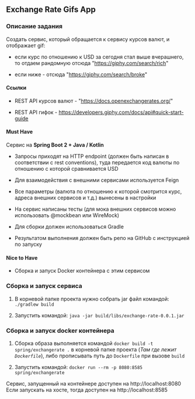 ## Exchange Rate Gifs App

### Описание задания

Создать сервис, который обращается к сервису курсов валют, и отображает gif:

- если курс по отношению к USD за сегодня стал выше вчерашнего, то отдаем рандомную
  отсюда "https://giphy.com/search/rich"

- если ниже - отсюда "https://giphy.com/search/broke"

#### Ссылки

- REST API курсов валют - "https://docs.openexchangerates.org/"

- REST API гифок - https://developers.giphy.com/docs/api#quick-start-guide

#### Must Have

Сервис на **Spring Boot 2 + Java / Kotlin**

- Запросы приходят на HTTP endpoint (должен быть написан в соответствии с rest conventions), туда передается код валюты
  по отношению с которой сравнивается USD

- Для взаимодействия с внешними сервисами используется Feign

- Все параметры (валюта по отношению к которой смотрится курс, адреса внешних сервисов и т.д.) вынесены в настройки

- На сервис написаны тесты (для мока внешних сервисов можно использовать @mockbean или WireMock)

- Для сборки должен использоваться Gradle
- Результатом выполнения должен быть репо на GitHub с инструкцией по запуску

#### Nice to Have

- Сборка и запуск Docker контейнера с этим сервисом

### Сборка и запуск сервиса

1) В корневой папке проекта нужно собрать jar файл командой: ```./gradlew build```

2) Запустить командой: ```java -jar build/libs/exchange-rate-0.0.1.jar```

### Сборка и запуск docker контейнера

1) Сборка образа выполняется командой ```docker build -t spring/exchangerate .``` в корневой папке проекта (*Там где
   лежит ```Dockerfile```*), либо прописывать путь до ```Dockerfile``` при вызове ```build```

2) Запустить командой: ```docker run --rm -p 8080:8585 spring/exchangerate```

Сервис, запущенный на контейнере доступен на http://localhost:8080
Если запускать на хосте, тогда доступен на http://localhost:8585